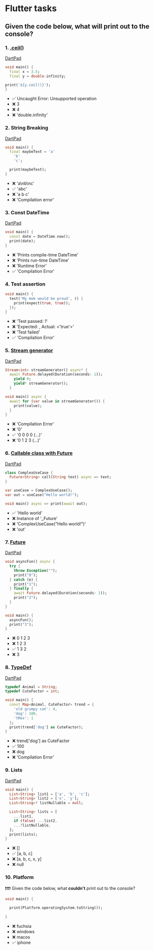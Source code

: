 # Flutter tasks


## Given the code below, what will print out to the console?

### 1. [.ceil()](https://api.flutter.dev/flutter/dart-core/double/ceil.html)
[DartPad](https://dartpad.dev/?id=00263a7bcadebb81c13209e8f451eed9)
``` dart
void main() {
  final x = 3.5;
  final y = double.infinity;

print('${y.ceil()}');
}
```

- ✅ Uncaught Error: Unsupported operation  
- ❌ 3 
- ❌ 4 
- ❌ 'double.infinity'



### 2. String Breaking
[DartPad](https://dartpad.dev/?id=b324ba4b8ca3586d32489f5220cf0c72)
``` dart
void main() {
  final maybeText = 'a'
    'b'
    'c';

  print(maybeText);
}
```
- ❌ 'a\nb\nc' 
- ✅ 'abc'  
- ❌ 'a b c' 
- ❌ 'Compilation error'

### 3. Const DateTime

[DartPad](https://dartpad.dev/?id=51b751c15cb545dff46c904b46e103e5)
``` dart
void main() {
  const date = DateTime.now();
  print(date);
}
```
- ❌ 'Prints compile-time DateTime' 
- ❌ 'Prints run-time DateTime' 
- ❌ 'Runtime Error'
- ✅ 'Compilation Error'

### 4. Test assertion

``` dart
void main() {
  test('My mom would be proud', () {
    print(expect(true, true));
  });
}
```
- ❌ 'Test passed: 1' 
- ❌ 'Expected: <true>, Actual: <'true'>' 
- ❌ 'Test failed'
- ✅ 'Compilation Error'
  
  
### 5. [Stream generator](https://dart.dev/guides/language/language-tour#generators)
[DartPad](https://dartpad.dev/?id=276f97309ecf31d00bbcaf0bc4c3692e)
``` dart
Stream<int> streamGenerator() async* {
  await Future.delayed(Duration(seconds: 1));
    yield 0;
    yield* streamGenerator();
  }

void main() async {
  await for (var value in streamGenerator()) {
    print(value);
  }
}
```
- ❌ 'Compilation Error'
- ❌ '0'
- ✅ '0 0 0 0 (...)'
- ❌ '0 1 2 3 (...)'

  
  
### 6. [Callable class with Future](https://dart.dev/guides/language/language-tour#callable-classes)
[DartPad](https://dartpad.dev/?id=e1fff70f6b94b9a58a33a44931d68010)
``` dart
class ComplexUseCase {
  Future<String> call(String text) async => text;
}

var useCase = ComplexUseCase();
var out = useCase("Hello world!");

void main() async => print(await out);
```
- ✅ 'Hello world'
- ❌ Instance of '_Future<String>'
- ❌ 'ComplexUseCase("Hello world!")'
- ❌ 'out'

  
### 7. [Future](https://dart.dev/codelabs/async-await)
[DartPad](https://dartpad.dev/?id=13fa16eac7aa6d77dee25bdb0d7aad58)

``` dart
void asyncFun() async {
  try {
    throw Exception("");
    print("0");
  } catch (e) {
    print("1");
  } finally {
    await Future.delayed(Duration(seconds: 1));
    print("2");
  }
}

void main() {
  asyncFun();
  print("3");
}
```
- ❌ 0 1 2 3
- ❌ 1 2 3
- ✅ 1 3 2
- ❌ 3
  
  
  
### 8. [TypeDef]()
[DartPad](https://dartpad.dev/?id=f9f4d502881102470bc29b34749722c9)
``` dart
typedef Animal = String;
typedef CuteFactor = int;

void main() {
  const Map<Animal, CuteFactor> trend = {
    'old grumpy cat': 4,
    'dog': 100,
    'tRex': 1
  };
  print(trend['dog'] as CuteFactor);
}
```

- ❌ trend['dog'] as CuteFactor
- ✅ 100
- ❌ dog
- ❌ 'Compilation Error'
  

### 9. Lists
[DartPad](https://dartpad.dev/?id=2add3831431b4451ad6e3b5b55d7364f)
``` dart
void main() {
  List<String> list1 = ['a', 'b', 'c'];
  List<String> list2 = ['x', 'y'];
  List<String>? listNullable = null;

  List<String> lists = [
    ...list1,
    if (false) ...list2,
    ...?listNullable,
  ];
  print(lists);
}
```

- ❌ []
- ✅ [a, b, c]
- ❌ [a, b, c, x, y]
- ❌ null
  

### 10. Platform
❗❗❗❗ Given the code below, what **couldn't** print out to the console?
``` dart
void main() {
    
  print(Platform.operatingSystem.toString());
  
}
```

- ❌ fuchsia
- ❌ windows
- ❌ macos
- ✅ iphone
  

